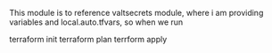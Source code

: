 This module is to reference valtsecrets module, where i am providing variables and local.auto.tfvars, so when we run 

terraform init
terraform plan
terrform apply 